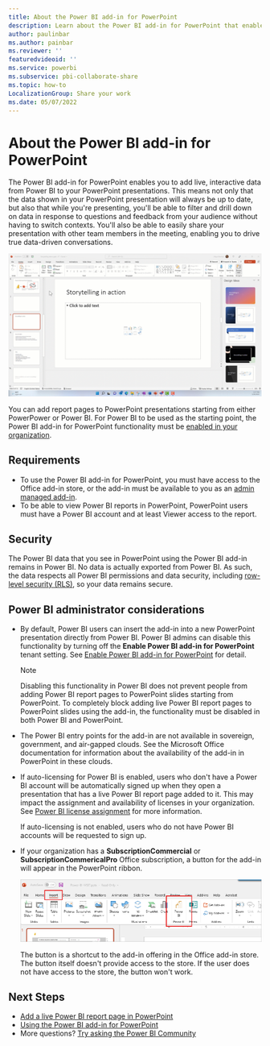 ```yaml
---
title: About the Power BI add-in for PowerPoint
description: Learn about the Power BI add-in for PowerPoint that enables you to add live Power BI data to your PowerPoint presentations.
author: paulinbar
ms.author: painbar
ms.reviewer: ''
featuredvideoid: ''
ms.service: powerbi
ms.subservice: pbi-collaborate-share
ms.topic: how-to
LocalizationGroup: Share your work
ms.date: 05/07/2022
---
```


# About the Power BI add-in for PowerPoint

The Power BI add-in for PowerPoint enables you to add live, interactive data from Power BI to your PowerPoint presentations. This means not only that the data shown in your PowerPoint presentation will always be up to date, but also that while you're presenting, you'll be able to filter and drill down on data in response to questions and feedback from your audience without having to switch contexts. You'll also be able to easily share your presentation with other team members in the meeting, enabling you to drive true data-driven conversations.

![Screenshot of the Power BI add-in in PowerPoint](media/service-power-bi-powerpoint-add-in-about/storytelling.gif)

You can add report pages to PowerPoint presentations starting from either PowerPower or Power BI.  For Power BI to be used as the starting point, the Power BI add-in for PowerPoint functionality must be [enabled in your organization](../admin/service-admin-portal-export-sharing.md#enable-power-bi-add-in-for-powerpoint).

## Requirements

* To use the Power BI add-in for PowerPoint, you must have access to the Office add-in store, or the add-in must be available to you as an [admin managed add-in](/microsoft-365/admin/manage/centralized-deployment-of-add-ins).
* To be able to view Power BI reports in PowerPoint, PowerPoint users must have a Power BI account and at least Viewer access to the report.

## Security

The Power BI data that you see in PowerPoint using the Power BI add-in remains in Power BI. No data is actually exported from Power BI. As such, the data respects all Power BI permissions and data security, including [row-level security (RLS)](../enterprise/service-admin-rls.md), so your data remains secure.

## Power BI administrator considerations

* By default, Power BI users can insert the add-in into a new PowerPoint presentation directly from Power BI. Power BI admins can disable this functionality by turning off the **Enable Power BI add-in for PowerPoint** tenant setting. See [Enable Power BI add-in for PowerPoint](../admin/service-admin-portal-export-sharing.md#enable-power-bi-add-in-for-powerpoint) for detail.

    >[!NOTE]
    > Disabling this functionality in Power BI does not prevent people from adding Power BI report pages to PowerPoint slides starting from PowerPoint. To completely block adding live Power BI report pages to PowerPoint slides using the add-in, the functionality must be disabled in both Power BI and PowerPoint.

* The Power BI entry points for the add-in are not available in sovereign, government, and air-gapped clouds. See the Microsoft Office documentation for information about the availability of the add-in in PowerPoint in these clouds.

* If auto-licensing for Power BI is enabled, users who don't have a Power BI account will be automatically signed up when they open a presentation that has a live Power BI report page added to it. This may impact the assignment and availability of licenses in your organization. See [Power BI license assignment](../enterprise/service-admin-disable-self-service.md) for more information.

    If auto-licensing is not enabled, users who do not have Power BI accounts will be requested to sign up.

* If your organization has a **SubscriptionCommercial** or **SubscriptionCommericalPro** Office subscription, a button for the add-in will appear in the PowerPoint ribbon.

    ![Screenshot of Power BI add-in for PowerPoint button on Insert ribbon.](media/service-power-bi-powerpoint-add-in-about/power-bi-addin-powerpoint-button.png)

    The button is a shortcut to the add-in offering in the Office add-in store. The button itself doesn't provide access to the store. If the user does not have access to the store, the button won't work.

## Next Steps

* [Add a live Power BI report page in PowerPoint](./service-power-bi-powerpoint-add-in-install.md)
* [Using the Power BI add-in for PowerPoint](./service-power-bi-powerpoint-add-in-add-report.md)
* More questions? [Try asking the Power BI Community](https://community.powerbi.com/)
